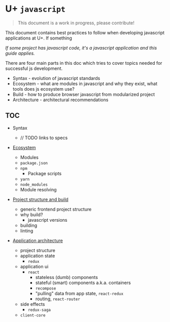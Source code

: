 # U+ `javascript`

> This document is a work in progress, please contribute!

This document contains best practices to follow when developing javascript
applications at U+. If something

_If some project has javascript code, it's a javascript application and this
guide applies._

There are four main parts in this doc which tries to cover topics needed for
successful js development.

* Syntax - evolution of javascript standards
* Ecosystem - what are modules in javascript and why they exist, what tools does
	js ecosystem use?
* Build - how to produce browser javascript from modularized project
* Architecture - architectural recommendations

## TOC

* Syntax

	* // TODO links to specs

* [Ecosystem](ECOSYSTEM.md)

	* Modules
	* `package.json`
	* `npm`
		* Package scripts
	* `yarn`
	* `node_modules`
	* Module resolving

* [Project structure and build](PROJECT.md)

	* generic frontend project structure
	* why build?
		* javascript versions
	* building
	* linting

* [Application architecture](ARCHITECTURE.md)
	* project structure
	* application state
		* `redux`
	* application ui
		* `react`
			* stateless (dumb) components
			* stateful (smart) components a.k.a. containers
			* `recompose`
			* "pulling" data from app state, `react-redux`
			* routing, `react-router`
	* side effects
		* `redux-saga`
	* `client-core`
